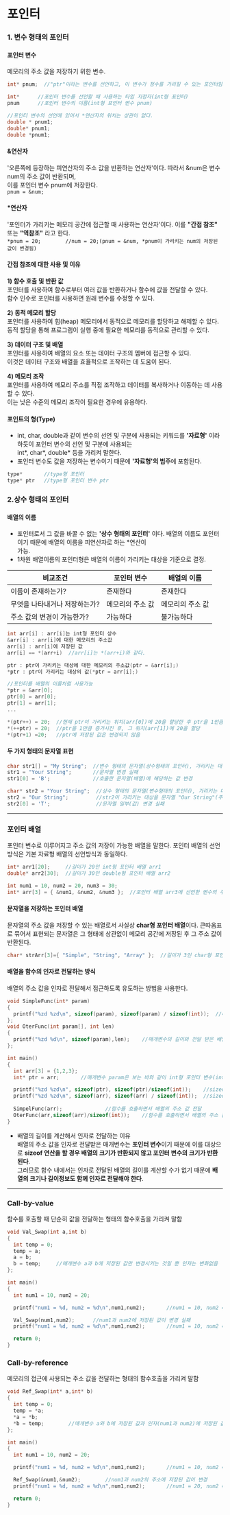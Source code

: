 포인터 
===

### 1. 변수 형태의 포인터
#### 포인터 변수
메모리의 주소 값을 저장하기 위한 변수.<br/>
```cpp
int* pnum;  //"ptr"이라는 변수를 선언하고, 이 변수가 정수를 가리킬 수 있는 포인터임을 나타낸다.

int*	  //포인터 변수를 선언할 때 사용하는 타입 지정자(int형 포인터)
pnum	  //포인터 변수의 이름(int형 포인터 변수 pnum)

//포인터 변수의 선언에 있어서 *연산자의 위치는 상관이 없다.
double * pnum1;
double* pnum1;
double *pnum1;
```

#### &연산자
'오른쪽에 등장하는 피연산자의 주소 값을 반환하는 연산자'이다. 따라서 &num은 변수num의 주소 값이 반환되며,<br/> 이를 포인터 변수 pnum에 저장한다.<br/>
`pnum = &num;`

#### *연산자
'포인터가 가리키는 메모리 공간에 접근할 때 사용하는 연산자'이다. 이를 **"간접 참조"** 또는 **"역참조"** 라고 한다.<br/>
`*pnum = 20;		//num = 20;(pnum = &num, *pnum이 가리키는 num의 저장된 값이 변경됨)`

#### 간접 참조에 대한 사용 및 이유
**1) 함수 호출 및 반환 값** <br/>
포인터를 사용하여 함수로부터 여러 값을 반환하거나 함수에 값을 전달할 수 있다.<br/> 함수 인수로 포인터를 사용하면 원래 변수를 수정할 수 있다.

**2) 동적 메모리 할당**<br/>
포인터를 사용하여 힙(heap) 메모리에서 동적으로 메모리를 할당하고 해제할 수 있다.<br/> 동적 할당을 통해 프로그램이 실행 중에 필요한 메모리를 동적으로 관리할 수 있다.

**3) 데이터 구조 및 배열**<br/>
포인터를 사용하여 배열의 요소 또는 데이터 구조의 멤버에 접근할 수 있다.<br/> 이것은 데이터 구조와 배열을 효율적으로 조작하는 데 도움이 된다.

**4) 메모리 조작** <br/>
포인터를 사용하여 메모리 주소를 직접 조작하고 데이터를 복사하거나 이동하는 데 사용할 수 있다.<br/> 이는 낮은 수준의 메모리 조작이 필요한 경우에 유용하다.

#### 포인트의 형(Type)
* int, char, double과 같이 변수의 선언 및 구분에 사용되는 키워드를 **'자료형'** 이라 하듯이 포인터 변수의 선언 및 구분에 사용되는<br/>int*, char*, double* 등을 가리켜 말한다.
* 포인터 변수도 값을 저장하는 변수이기 때문에 **'자료형'의 범주**에 포함된다.

```cpp
type*		//type형 포인터
type* ptr	//type형 포인터 변수 ptr
```
### 2.상수 형태의 포인터
#### 배열의 이름
* 포인터로서 그 값을 바꿀 수 없는 **'상수 형태의 포인터'** 이다. 배열의 이름도 포인터이기 때문에 배열의 이름을 피연산자로 하는 *연산이<br/> 가능.
* 1차원 배열이름의 포인터형은 배열의 이름이 가리키는 대상을 기준으로 결정.

|비교조건|포인터 변수|배열의 이름|
|-|-|-|
|이름이 존재하는가?|존재한다|존재한다|
|무엇을 나타내거나 저장하는가?|메모리의 주소 값|메모리의 주소 값|
|주소 값의 변경이 가능한가?|가능하다|불가능하다|

```cpp
int arr[i] : arr[i]는 int형 포인터 상수
&arr[i] : arr[i]에 대한 메모리의 주소값
arr[i] : arr[i]에 저장된 값
arr[i] == *(arr+i)	//arr[i]는 *(arr+i)와 같다.

ptr : ptr이 가리키는 대상에 대한 메모리의 주소값(ptr = &arr[i];)
*ptr : ptr이 가리키는 대상의 값(*ptr = arr[i];)

//포인터를 배열의 이름처럼 사용가능
*ptr = &arr[0];
ptr[0] = arr[0];
ptr[1] = arr[1];
...

*(ptr++) = 20;  //현재 ptr이 가리키는 위치(arr[0])에 20을 할당한 후 ptr을 1만큼 증가
*(++ptr) = 20;  //ptr을 1만큼 증가시킨 후, 그 위치(arr[1])에 20을 할당
*(ptr+1) =20;   //ptr에 저장된 값은 변경되지 않음
```

#### 두 가지 형태의 문자열 표현

```cpp
char str1[] = "My String";  //변수 형태의 문자열(상수형태의 포인터), 가리키는 대상을 변경할 수 없지만 문자열의 일부를 변경 가능
str1 = "Your String";       //문자열 변경 실패
str1[0] = 'B';              //호출한 문자열(배열)에 해당하는 값 변경

char* str2 = "Your String";  //상수 형태의 문자열(변수형태의 포인터), 가리키는 대상을 변경할 수 있지만 문자열의 일부를 변경 불가능 
str2 = "Our String";         //str2이 가리키는 대상을 문자열 "Our String"(주소값)으로 변경
str2[0] = 'T';               //문자열 일부(값) 변경 실패
```
----
### 포인터 배열
포인터 변수로 이루어지고 주소 값의 저장이 가능한 배열을 말한다. 포인터 배열의 선언방식은 기본 자료형 배열의 선언방식과 동일하다.

```cpp
int* arr1[20];     //길이가 20인 int형 포인터 배열 arr1
double* arr2[30];  //길이가 30인 double형 포인터 배열 arr2

int num1 = 10, num2 = 20, num3 = 30;
int* arr[3] = { &num1, &num2, &num3 };  //포인터 배열 arr3에 선언한 변수의 주소값으로 선언 및 초기화
```

#### 문자열을 저장하는 포인터 배열
문자열의 주소 값을 저장할 수 있는 배열로서 사실상 **char형 포인터 배열**이다. 큰따옴표로 묶어서 표현되는 문자열은 그 형태에 상관없이 메모리 공간에 저장된 후 그 주소 값이 반환된다.

```cpp
char* strArr[3]={ "Simple", "String", "Array" };  //길이가 3인 char형 포인터 배열
```

#### 배열을 함수의 인자로 전달하는 방식
배열의 주소 값을 인자로 전달해서 접근하도록 유도하는 방법을 사용한다.

```cpp
void SimpleFunc(int* param)
{
  printf("%zd %zd\n", sizeof(param), sizeof(param) / sizeof(int));	//매개변수의 길이와 배열의 길이 확인
};
void OterFunc(int param[], int len)
{
  printf("%zd %d\n", sizeof(param),len);	//매개변수의 길이와 전달 받은 배열의 길이 확인
};

int main()
{
  int arr[3] = {1,2,3};
  int* ptr = arr;		//매개변수 param은 보는 바와 같이 int형 포인터 변수(int* ptr)로 선언해야 함

  printf("%zd %zd\n", sizeof(ptr), sizeof(ptr)/sizeof(int));	//sizeof(ptr) = 8, 배열의 길이가 아닌 포인터 변수의 길이로 표기됨(배열의 길이를 게산해서 인자로 전달하는 이유)
  printf("%zd %zd\n", sizeof(arr), sizeof(arr) / sizeof(int));	//sizeof(arr) = 12, 배열의 길이로 표기
 
  SimpelFunc(arr);				//함수를 호출하면서 배열의 주소 값 전달
  OterFunc(arr,sizeof(arr)/sizeof(int));	//함수를 호출하면서 배열의 주소 값과 배열의 길이 전달
}
```

* 배열의 길이를 계산해서 인자로 전달하는 이유<br/>
배열의 주소 값을 인자로 전달받은 매개변수는 **포인터 변수**이기 때문에 이를 대상으로 **sizeof 연산을 할 경우 배열의 크기가 반환되지 않고 포인터 변수의 크기가 반환된다**.<br/>그러므로 함수 내에서는 인자로 전달된 배열의 길이를 계산할 수가 없기 때문에 **배열의 크기나 길이정보도 함께 인자로 전달해야 한다**.
---
### Call-by-value
함수를 호출할 때 단순히 값을 전달하는 형태의 함수호출을 가리켜 말함

```cpp
void Val_Swap(int a,int b)
{
  int temp = 0;
  temp = a;
  a = b;
  b = temp;		//매개변수 a과 b에 저장된 값만 변경시키는 것일 뿐 인자는 변화없음
};

int main()
{
  int num1 = 10, num2 = 20;

  printf("num1 = %d, num2 = %d\n",num1,num2);		//num1 = 10, num2 = 20;

  Val_Swap(num1,num2);		//num1과 num2에 저장된 값이 변경 실패
  printf("num1 = %d, num2 = %d\n",num1,num2);		//num1 = 10, num2 = 20;

  return 0;
}
```

### Call-by-reference
메모리의 접근에 사용되는 주소 값을 전달하는 형태의 함수호출을 가리켜 말함

```cpp
void Ref_Swap(int* a,int* b)
{
  int temp = 0;
  temp = *a;
  *a = *b;
  *b = temp;		//매개변수 a와 b에 저장된 값과 인자(num1과 num2)에 저장된 값을 변경
};

int main()
{
  int num1 = 10, num2 = 20;

  printf("num1 = %d, num2 = %d\n",num1,num2);		//num1 = 10, num2 = 20;

  Ref_Swap(&num1,&num2);		//num1과 num2의 주소에 저장된 값이 변경
  printf("num1 = %d, num2 = %d\n",num1,num2);		//num1 = 20, num2 = 10;

  return 0;
}
```



